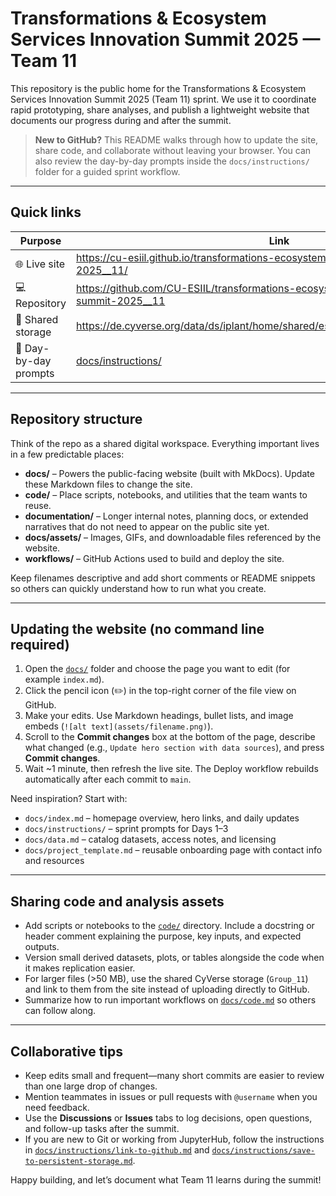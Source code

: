 # Transformations & Ecosystem Services Innovation Summit 2025 — Team 11

This repository is the public home for the Transformations & Ecosystem Services Innovation Summit 2025 (Team 11) sprint. We use it to coordinate rapid prototyping, share analyses, and publish a lightweight website that documents our progress during and after the summit.

> **New to GitHub?** This README walks through how to update the site, share code, and collaborate without leaving your browser. You can also review the day-by-day prompts inside the `docs/instructions/` folder for a guided sprint workflow.

---

## Quick links

| Purpose | Link |
| --- | --- |
| 🌐 Live site | https://cu-esiil.github.io/transformations-ecosystem-services-innovation-summit-2025__11/ |
| 💻 Repository | https://github.com/CU-ESIIL/transformations-ecosystem-services-innovation-summit-2025__11 |
| 📂 Shared storage | https://de.cyverse.org/data/ds/iplant/home/shared/esiil/Innovation_summit/Group_11/ |
| 📑 Day-by-day prompts | [docs/instructions/](docs/instructions/) |

---

## Repository structure

Think of the repo as a shared digital workspace. Everything important lives in a few predictable places:

* **docs/** – Powers the public-facing website (built with MkDocs). Update these Markdown files to change the site.
* **code/** – Place scripts, notebooks, and utilities that the team wants to reuse.
* **documentation/** – Longer internal notes, planning docs, or extended narratives that do not need to appear on the public site yet.
* **docs/assets/** – Images, GIFs, and downloadable files referenced by the website.
* **workflows/** – GitHub Actions used to build and deploy the site.

Keep filenames descriptive and add short comments or README snippets so others can quickly understand how to run what you create.

---

## Updating the website (no command line required)

1. Open the [`docs/`](docs/) folder and choose the page you want to edit (for example `index.md`).
2. Click the pencil icon (✏️) in the top-right corner of the file view on GitHub.
3. Make your edits. Use Markdown headings, bullet lists, and image embeds (`![alt text](assets/filename.png)`).
4. Scroll to the **Commit changes** box at the bottom of the page, describe what changed (e.g., `Update hero section with data sources`), and press **Commit changes**.
5. Wait ~1 minute, then refresh the live site. The Deploy workflow rebuilds automatically after each commit to `main`.

Need inspiration? Start with:

* `docs/index.md` – homepage overview, hero links, and daily updates
* `docs/instructions/` – sprint prompts for Days 1–3
* `docs/data.md` – catalog datasets, access notes, and licensing
* `docs/project_template.md` – reusable onboarding page with contact info and resources

---

## Sharing code and analysis assets

* Add scripts or notebooks to the [`code/`](code/) directory. Include a docstring or header comment explaining the purpose, key inputs, and expected outputs.
* Version small derived datasets, plots, or tables alongside the code when it makes replication easier.
* For larger files (>50 MB), use the shared CyVerse storage (`Group_11`) and link to them from the site instead of uploading directly to GitHub.
* Summarize how to run important workflows on [`docs/code.md`](docs/code.md) so others can follow along.

---

## Collaborative tips

* Keep edits small and frequent—many short commits are easier to review than one large drop of changes.
* Mention teammates in issues or pull requests with `@username` when you need feedback.
* Use the **Discussions** or **Issues** tabs to log decisions, open questions, and follow-up tasks after the summit.
* If you are new to Git or working from JupyterHub, follow the instructions in [`docs/instructions/link-to-github.md`](docs/instructions/link-to-github.md) and [`docs/instructions/save-to-persistent-storage.md`](docs/instructions/save-to-persistent-storage.md).

Happy building, and let’s document what Team 11 learns during the summit!
